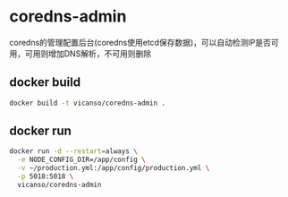 # coredns-admin

coredns的管理配置后台(coredns使用etcd保存数据)，可以自动检测IP是否可用，可用则增加DNS解析，不可用则删除

## docker build

```bash
docker build -t vicanso/coredns-admin .
```

## docker run 

```bash
docker run -d --restart=always \
  -e NODE_CONFIG_DIR=/app/config \
  -v ~/production.yml:/app/config/production.yml \
  -p 5018:5018 \
  vicanso/coredns-admin
```
